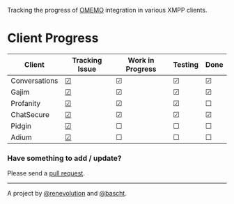 Tracking the progress of [OMEMO](http://conversations.im/omemo/)
integration in various XMPP clients.

# Client Progress

| **Client**  | Tracking Issue | Work in Progress | Testing | Done |
|-------------|----------------|------------------|---------|------|
| Conversations | [☑](https://github.com/siacs/Conversations) | ☑ | ☑ | ☑ |
| Gajim | [☑](https://dev.gajim.org/gajim/gajim/issues/8161) | ☑ | ☑ | ☑ |
| Profanity | [☑](https://github.com/boothj5/profanity/issues/658) | ☑ | ☑ | ☐ |
| ChatSecure | [☑](https://github.com/ChatSecure/ChatSecure-iOS/issues/376) | ☑ | ☑ | ☑ |
| Pidgin | [☑](https://developer.pidgin.im/ticket/16801) | ☐ | ☐ | ☐ |
| Adium | [☑](https://trac.adium.im/ticket/17090) | ☐ | ☐ | ☐ |


### Have something to add / update?

Please send a [pull request](https://github.com/bascht/omemo-top).

---

A project by [@renevolution](http://github.com/renevolution)
and [@bascht](https://github.com/bascht).
